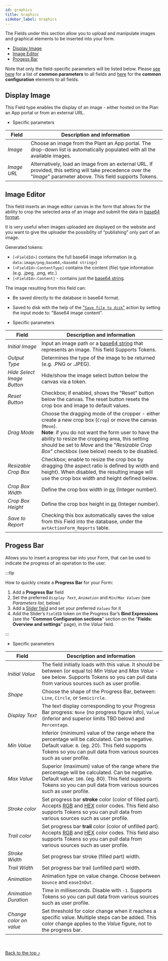 ```yaml
---
id: graphics
title: Graphics
sidebar_label: Graphics
---
```


The Fields under this section allow you to upload and manipulate images and graphical elements to be inserted into your form.

- [Display Image](#display-image)
- [Image Editor](#image-editor)
- [Progess Bar](#progess-bar)

Note that only the field-specific parameters will be listed below. Please <a href="https://learn.plantanapp.com/docs/modules/fields-overview-and-settings#common-parameters" target="_blank">see here</a> for a list of **common parameters** to all fields and <a href="https://learn.plantanapp.com/docs/modules/fields-overview-and-settings#common-configuration-sections-bind-expressions-ui-settings-validation" target="_blank">here</a> for the **common configuration** elements to all fields.

## Display Image

This Field type enables the display of an image - either hosted on the Plan an App portal or from an external URL.

- Specific parameters

| Field | Description and information |
| ----- | --------------------------- |
|*Image*|Choose an image from the Plant an App portal. The drop-down list is automatically populated with all the available images.|
|*Image URL*|Alternatively, load an image from an external URL. If provided, this setting will take precedence over the "*Image*" parameter above. This field supports Tokens.|

## Image Editor

This field inserts an image editor canvas in the form that allows for the ability to crop the selected area of an image and submit the data in [base64 format](https://en.wikipedia.org/wiki/Base64).

It is very useful when images uploaded are displayed on the website and you want to give the uploader the possibility of “publishing” only part of an image.

Generated tokens: 
- `[<FieldId>]` contains the full base64 image information (e.g. `data:image/png;base64,<base64 string>`)
- `[<FieldId>:ContentType]` contains the content (file) type information (e.g. .jpeg, .png, etc.)
- `[<FieldId>:Content]` - contains just the [base64 string](https://www.base64decode.org/).

The image resulting from this field can:

- Be saved directly to the database in base64 format.
- Saved to disk with the help of the ["`Save file to disk`"](https://learn.plantanapp.com/docs/actions/save-file-to-disk) action by setting the input mode to: "Base64 image content".

- Specific parameters

| Field | Description and information |
| ----- | --------------------------- |
|*Initial Image*|Input an image path or a [base64 string](https://www.base64decode.org/) that represents an image. This field Supports Tokens.|
|*Output Type*|Determines the type of the image to be returned (e.g. .PNG or .JPEG).|
|*Hide Select Image Button*|Hide/show the image select button below the canvas via a token.|
|*Reset Button*|Checkbox; if enabled, shows the "Reset" button below the canvas. The reset button resets the crop box and image to default values.|
|*Drag Mode*|Choose the dragging mode of the cropper - either create a new crop box (`Crop`) or move the canvas (`Move`).</br> **Note**: if you do not want the form user to have the ability to resize the cropping area, this setting should be set to *Move* and the "*Resizable Crop Box*" checkbox (see below) needs to be disabled.|
|*Resizable Crop Box*|Checkbox; enable to resize the crop box by dragging (the aspect ratio is defined by width and height). When disabled, the resulting image will use the crop box width and height defined below.|
|*Crop Box Width*|Define the crop box width in [px](https://www.w3.org/Style/Examples/007/units.en.html#units) (Integer number).|
|*Crop Box Height*|Define the crop box height in [px](https://www.w3.org/Style/Examples/007/units.en.html#units) (Integer number).|
| *Save to Report* | Checking this box automatically saves the value from this Field into the database, under the `avtActionForm_Reports` table. |

## Progess Bar

Allows you to insert a progress bar into your Form, that can be used to indicate the progress of an operation to the user.

:::tip

How to quickly create a **Progress Bar** for your Form:

1. Add a **Progress Bar** field
2. Set the preferred *`Display Text`*, *`Animation`* and *`Min/Max Values`* (see *Parameters list*, below)
3. Add a [Slider field](#slider) and set your preferred *`Values`* for it
4. Add the Slider’s `FieldID` token on the Progress Bar’s **Bind Expressions** (see the "**Common Configuration sections**" section on the "**Fields: Overview and settings**" page), in the *Value* field.

:::

- Specific parameters

| Field | Description and information |
| ----- | --------------------------- |
|*Initial Value*|The field initially loads with this value. It should be between (or equal to) *Min Value* and *Max Value* - see below. Supports Tokens so you can pull data from various sources such as user profile.|
|*Shape*|Choose the shape of the Progress Bar, between: `Line`, `Circle`, or `Semicircle`.|
|*Display Text*|The text display corresponding to your Progress Bar progress: `None` (no progress figure info), `Value` (inferior and superior limits TBD below) and `Percentage`.|
|*Min Value*|Inferior (minimum) value of the range where the percentage will be calculated. Can be negative. Default value: `0`. (eg. 20). This field supports Tokens so you can pull data from various sources such as user profile.|
|*Max Value*|Superior (maximum) value of the range where the percentage will be calculated. Can be negative. Default value: `100`. (eg. 80). This field supports Tokens so you can pull data from various sources such as user profile.|
|*Stroke color*|Set progress bar **stroke** color (color of filled part). Accepts [RGB](https://www.google.com/search?q=hex+color+picker) and [HEX](https://www.google.com/search?q=rgb+color+picker) color codes. This field also supports Tokens so you can pull data from various sources such as user profile.|
|*Trail color*|Set progress bar **trail** color (color of unfilled part). Accepts [RGB](https://www.google.com/search?q=hex+color+picker) and [HEX](https://www.google.com/search?q=rgb+color+picker) color codes. This field also supports Tokens so you can pull data from various sources such as user profile.|
|*Stroke Width*|Set progress bar stroke (filled part) width.|
|*Trail Width*|Set progress bar trail (unfilled part) width.|
|*Animation*|Animation type on value change. Choose between `bounce` and `easeInOut.`|
|*Animation Duration*|Time in milliseconds. Disable with `-1`. Supports Tokens so you can pull data from various sources such as user profile.|
|*Change color on value*|Set threshold for color change when it reaches a specific value. Multiple steps can be added. This color change applies to the *Value* figure, not to the progress bar.|

<br /><br /><a href="#top">Back to the top &#10548;</a>